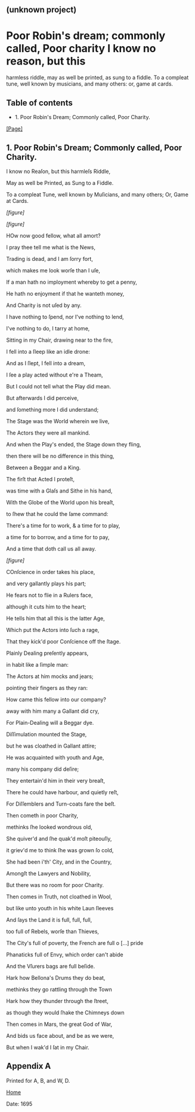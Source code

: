 ## (unknown project)

# Poor Robin's dream; commonly called, Poor charity I know no reason, but this
harmless riddle, may as well be printed, as sung to a fiddle. To a compleat
tune, well known by musicians, and many others: or, game at cards.

## Table of contents

  * 1\. Poor Robin's Dream; Commonly called, Poor Charity.

[[Page]](http://eebo.chadwyck.com/downloadtiff?vid=35422&page=1)

## 1\. Poor Robin's Dream; Commonly called, Poor Charity.

I know no Reaſon, but this harmleſs Riddle,

May as well be Printed, as Sung to a Fiddle.

To a compleat Tune, well known by Muſicians, and many others; Or, Game at
Cards.

_[figure]_

_[figure]_

HOw now good fellow, what all amort?

I pray thee tell me what is the News,

Trading is dead, and I am ſorry fort,

which makes me look worſe than I uſe,

If a man hath no imployment whereby to get a penny,

He hath no enjoyment if that he wanteth money,

And Charity is not uſed by any.

I have nothing to ſpend, nor I've nothing to lend,

I've nothing to do, I tarry at home,

Sitting in my Chair, drawing near to the fire,

I fell into a ſleep like an idle drone:

And as I ſlept, I fell into a dream,

I ſee a play acted without e're a Theam,

But I could not tell what the Play did mean.

But afterwards I did perceive,

and ſomething more I did understand;

The Stage was the World wherein we live,

The Actors they were all mankind.

And when the Play's ended, the Stage down they fling,

then there will be no difference in this thing,

Between a Beggar and a King.

The firſt that Acted I proteſt,

was time with a Glaſs and Sithe in his hand,

With the Globe of the World upon his breaſt,

to ſhew that he could the ſame command:

There's a time for to work, & a time for to play,

a time for to borrow, and a time for to pay,

And a time that doth call us all away.

_[figure]_

COnſcience in order takes his place,

and very gallantly plays his part;

He fears not to flie in a Rulers face,

although it cuts him to the heart;

He tells him that all this is the latter Age,

Which put the Actors into ſuch a rage,

That they kick'd poor Conſcience off the ſtage.

Plainly Dealing preſently appears,

in habit like a ſimple man:

The Actors at him mocks and jears;

pointing their fingers as they ran:

How came this fellow into our company?

away with him many a Gallant did cry,

For Plain-Dealing will a Beggar dye.

Diſſimulation mounted the Stage,

but he was cloathed in Gallant attire;

He was acquainted with youth and Age,

many his company did deſire;

They entertain'd him in their very breaſt,

There he could have harbour, and quietly reſt,

For Diſſemblers and Turn-coats fare the beſt.

Then cometh in poor Charity,

methinks ſhe looked wondrous old,

She quiver'd and ſhe quak'd moſt piteouſly,

it griev'd me to think ſhe was grown ſo cold,

She had been i'th' City, and in the Country,

Amongſt the Lawyers and Nobility,

But there was no room for poor Charity.

Then comes in Truth, not cloathed in Wool,

but like unto youth in his white Laun ſleeves

And ſays the Land it is full, full, full,

too full of Rebels, worſe than Thieves,

The City's full of poverty, the French are full o [...] pride

Phanaticks full of Envy, which order can't abide

And the Vſurers bags are full beſide.

Hark how Bellona's Drums they do beat,

methinks they go rattling through the Town

Hark how they thunder through the ſtreet,

as though they would ſhake the Chimneys down

Then comes in Mars, the great God of War,

And bids us face about, and be as we were,

But when I wak'd I ſat in my Chair.

## Appendix A

Printed for A, B, and W, D.

[Home](/)

Date: 1695  

